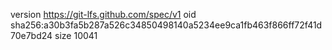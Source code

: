 version https://git-lfs.github.com/spec/v1
oid sha256:a30b3fa5b287a526c34850498140a5234ee9ca1fb463f866ff72f41d70e7bd24
size 10041
